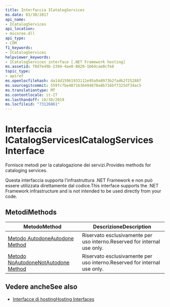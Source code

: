 ```yaml
---
title: Interfaccia ICatalogServices
ms.date: 03/30/2017
api_name:
- ICatalogServices
api_location:
- mscoree.dll
api_type:
- COM
f1_keywords:
- ICatalogServices
helpviewer_keywords:
- ICatalogServices interface [.NET Framework hosting]
ms.assetid: f0d7e49b-2394-4ae0-8820-1b64cae0cfe8
topic_type:
- apiref
ms.openlocfilehash: da14d159b1933112e95a9a8973b2fad62f25288f
ms.sourcegitcommit: 559fcfbe4871636494870a8b716bf7325df34ac5
ms.translationtype: MT
ms.contentlocale: it-IT
ms.lasthandoff: 10/30/2019
ms.locfileid: "73126861"
---
```

# <a name="icatalogservices-interface"></a><span data-ttu-id="8bb4d-102">Interfaccia ICatalogServices</span><span class="sxs-lookup"><span data-stu-id="8bb4d-102">ICatalogServices Interface</span></span>
<span data-ttu-id="8bb4d-103">Fornisce metodi per la catalogazione dei servizi.</span><span class="sxs-lookup"><span data-stu-id="8bb4d-103">Provides methods for cataloging services.</span></span>  
  
 <span data-ttu-id="8bb4d-104">Questa interfaccia supporta l'infrastruttura .NET Framework e non può essere utilizzata direttamente dal codice.</span><span class="sxs-lookup"><span data-stu-id="8bb4d-104">This interface supports the .NET Framework infrastructure and is not intended to be used directly from your code.</span></span>  
  
## <a name="methods"></a><span data-ttu-id="8bb4d-105">Metodi</span><span class="sxs-lookup"><span data-stu-id="8bb4d-105">Methods</span></span>  
  
|<span data-ttu-id="8bb4d-106">Metodo</span><span class="sxs-lookup"><span data-stu-id="8bb4d-106">Method</span></span>|<span data-ttu-id="8bb4d-107">Descrizione</span><span class="sxs-lookup"><span data-stu-id="8bb4d-107">Description</span></span>|  
|------------|-----------------|  
|[<span data-ttu-id="8bb4d-108">Metodo Autodone</span><span class="sxs-lookup"><span data-stu-id="8bb4d-108">Autodone Method</span></span>](../../../../docs/framework/unmanaged-api/hosting/icatalogservices-autodone-method.md)|<span data-ttu-id="8bb4d-109">Riservato esclusivamente per uso interno.</span><span class="sxs-lookup"><span data-stu-id="8bb4d-109">Reserved for internal use only.</span></span>|  
|[<span data-ttu-id="8bb4d-110">Metodo NoAutodone</span><span class="sxs-lookup"><span data-stu-id="8bb4d-110">NotAutodone Method</span></span>](../../../../docs/framework/unmanaged-api/hosting/icatalogservices-notautodone-method.md)|<span data-ttu-id="8bb4d-111">Riservato esclusivamente per uso interno.</span><span class="sxs-lookup"><span data-stu-id="8bb4d-111">Reserved for internal use only.</span></span>|  
  
## <a name="see-also"></a><span data-ttu-id="8bb4d-112">Vedere anche</span><span class="sxs-lookup"><span data-stu-id="8bb4d-112">See also</span></span>

- [<span data-ttu-id="8bb4d-113">Interfacce di hosting</span><span class="sxs-lookup"><span data-stu-id="8bb4d-113">Hosting Interfaces</span></span>](../../../../docs/framework/unmanaged-api/hosting/hosting-interfaces.md)

